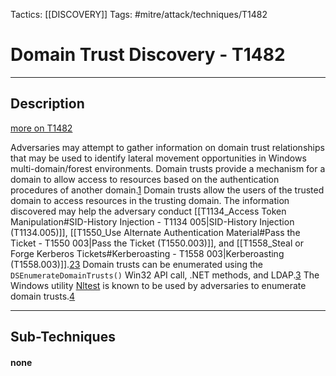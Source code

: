 Tactics: [[DISCOVERY]]
Tags: #mitre/attack/techniques/T1482  

# Domain Trust Discovery - T1482
---
## Description
[more on T1482](https://attack.mitre.org/techniques/T1482)

Adversaries may attempt to gather information on domain trust relationships that may be used to identify lateral movement opportunities in Windows multi-domain/forest environments. Domain trusts provide a mechanism for a domain to allow access to resources based on the authentication procedures of another domain.[1](https://docs.microsoft.com/en-us/previous-versions/windows/it-pro/windows-server-2003/cc759554(v=ws.10)) Domain trusts allow the users of the trusted domain to access resources in the trusting domain. The information discovered may help the adversary conduct [[T1134_Access Token Manipulation#SID-History Injection - T1134 005|SID-History Injection (T1134.005)]], [[T1550_Use Alternate Authentication Material#Pass the Ticket - T1550 003|Pass the Ticket (T1550.003)]], and [[T1558_Steal or Forge Kerberos Tickets#Kerberoasting - T1558 003|Kerberoasting (T1558.003)]].[2](https://adsecurity.org/?p=1588)[3](http://www.harmj0y.net/blog/redteaming/a-guide-to-attacking-domain-trusts/) Domain trusts can be enumerated using the `DSEnumerateDomainTrusts()` Win32 API call, .NET methods, and LDAP.[3](http://www.harmj0y.net/blog/redteaming/a-guide-to-attacking-domain-trusts/) The Windows utility [Nltest](https://attack.mitre.org/software/S0359) is known to be used by adversaries to enumerate domain trusts.[4](https://www.microsoft.com/security/blog/2017/05/04/windows-defender-atp-thwarts-operation-wilysupply-software-supply-chain-cyberattack/)

---
## Sub-Techniques

#### none

